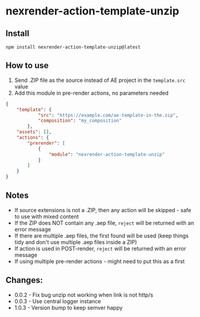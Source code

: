 # nexrender-action-template-unzip

## Install

`npm install nexrender-action-template-unzip@latest`

## How to use

1. Send .ZIP file as the source instead of AE project in the `template.src` value
2. Add this module in pre-render actions, no parameters needed


```json
{
    "template": {
            "src": "https://example.com/ae-template-in-the.zip",
            "composition": "my_composition"
        },
    "assets": [],
    "actions": {
        "prerender": [
            {
                "module": "nexrender-action-template-unzip"
            }
        ]
    }
}

```

## Notes

* If source extensions is not a .ZIP, then any action will be skipped - safe to use with mixed content
* If the ZIP does NOT contain any .aep file, `reject` will be returned with an error message
* If there are multiple .aep files, the first found will be used (keep things tidy and don't use multiple .aep files inside a ZIP)
* If action is used in POST-render, `reject` will be returned with an error message
* If using multiple pre-render actions - might need to put this as a first


## Changes:

* 0.0.2 - Fix bug unzip not working when link is not http/s
* 0.0.3 - Use central logger instance
* 1.0.3 - Version bump to keep semver happy
